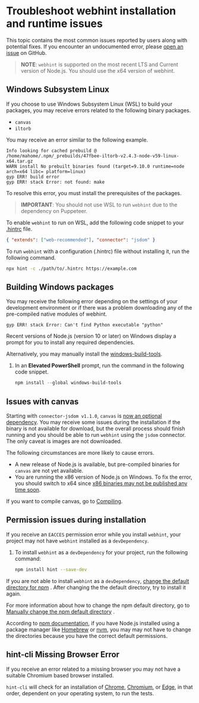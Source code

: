 # Troubleshoot webhint installation and runtime issues

This topic contains the most common issues reported by users along with
potential fixes. If you encounter an undocumented error, please [open an
issue][GitHubWebhintioHintNew] on GitHub.

> **NOTE**: `webhint` is supported on the most recent LTS and Current version
> of Node.js. You should use the x64 version of webhint.

## Windows Subsystem Linux

If you choose to use Windows Subsystem Linux \(WSL\) to build your packages,
you may receive errors related to the following binary packages.

* `canvas`
* `iltorb`

You may receive an error similar to the following example.

```shell
Info looking for cached prebuild @ /home/mahome/.npm/_prebuilds/47fbee-iltorb-v2.4.3-node-v59-linux-x64.tar.gz
WARN install No prebuilt binaries found (target=9.10.0 runtime=node arch=x64 libc= platform=linux)
gyp ERR! build error
gyp ERR! stack Error: not found: make
```

To resolve this error, you must install the prerequisites of the packages.

> **IMPORTANT**: You should not use WSL to run `webhint` due to the dependency
> on Puppeteer.

To enable `webhint` to run on WSL, add the following code snippet to your
[.hintrc][UserGuideConfiguringWebhintSummary] file.

```json
{ "extends": ["web-recommended"], "connector": "jsdom" }
```

To run `webhint` with a configuration \(.hintrc\) file without installing it,
run the following command.

```bash
npx hint -c ./path/to/.hintrc https://example.com
```

## Building Windows packages

You may receive the following error depending on the settings of your
development environment or if there was a problem downloading any of the
pre-compiled native modules of webhint.

```shell
gyp ERR! stack Error: Can't find Python executable "python"
```

Recent versions of Node.js \(version 10 or later\) on Windows display a prompt
for you to install any required dependencies.

Alternatively, you may manually install the
[windows-build-tools][NpmjsPackageWindowsBuildTools].

1. In an **Elevated PowerShell** prompt, run the command in the following code
   snippet.

   ```powershell
   npm install --global windows-build-tools
   ```

## Issues with canvas

Starting with `connector-jsdom v1.1.0`, `canvas` is [now an optional
dependency][GithubWebhintioHint47d51aeaa187351267f7b4cabd3f075de49d043d].  You
may receive some issues during the installation if the binary is not available
for download, but the overall process should finish running and you should be
able to run `webhint` using the `jsdom` connector.  The only caveat is images
are not downloaded.

The following circumstances are more likely to cause errors.

* A new release of Node.js is available, but pre-compiled binaries for
  `canvas` are not yet available.
* You are running the x86 version of Node.js on Windows. To fix the error, you
  should switch to x64 since [x86 binaries may not be published any time soon][GithubNodeGfxCanvasPrebuilt27Commnet348037675].

If you want to compile canvas, go to
[Compiling][GithubAutomatticNodeCanvasCompiling].

## Permission issues during installation

If you receive an `EACCES` permission error while you install `webhint`, your
project may not have `webhint` installed as a `devDependency`.

1. To install `webhint` as a `devDependency` for your project, run the following
   command:

   ```bash
   npm install hint --save-dev
   ```

If you are not able to install `webhint` as a `devDependency`,
[change the default directory for npm][NpmjsDocsResolvingEaccesPermissionsErrorsInstallingPackagesGloballyChangeDefaultDirectory]
.  After changing the the default directory, try to install it again.

For more information about how to change the npm default directory, go to
[Manually change the npm default directory][NpmjsDocsResolvingEaccesPermissionsErrorsInstallingPackagesGloballyChangeDefaultDirectory]
.

According to [npm
documentation][NpmjsDocsDownloadingInstallingUsingVersionManager], if you have
Node.js installed using a package manager like [Homebrew][BrewMain] or
[nvm][GithubCreationixNvm], you may may not have to change the directories
because you have the correct default permissions.

## hint-cli Missing Browser Error

If you receive an error related to a missing browser you may not have a suitable Chromium based browser installed.

`hint-cli` will check for an installation of [Chrome](https://www.google.com/chrome/), [Chromium](https://www.chromium.org/getting-involved/download-chromium), or [Edge](https://www.microsoft.com/edge), in that order, dependent on your operating system, to run the tests.

<!-- links -->

[UserGuideConfiguringWebhintSummary]: ../configuring-webhint/summary.md "Configure webhint | webhint"

[BrewMain]: https://brew.sh "Homebrew"

[GithubAutomatticNodeCanvasCompiling]: https://github.com/Automattic/node-canvas#compiling "Compiling - node-canvas - Automattic/node-canvas | GitHub"

[GithubCreationixNvm]: https://github.com/creationix/nvm "Node Version Manager - nvm-sh/nvm | GitHub"

[GithubNodeGfxCanvasPrebuilt27Commnet348037675]: https://github.com/node-gfx/node-canvas-prebuilt/issues/27#issuecomment-348037675 "issuecomment-348037675 - Add node-v48-win32-ia32? - node-gfx/node-canvas-prebuilt | GitHub"

[GithubWebhintioHint308]: https://github.com/webhintio/hint/issues/308 "Can't install via npm - canvas error - webhintio/hint | GitHub"
[GithubWebhintioHint47d51aeaa187351267f7b4cabd3f075de49d043d]: https://github.com/webhintio/hint/commit/47d51aeaa187351267f7b4cabd3f075de49d043d "Fix: Make canvas optional - webhintio/hint | GitHub"
[GitHubWebhintioHintNew]: https://github.com/webhintio/hint/issues/new "New Issue - webhintio/hint | GitHub"

[NpmjsPackageIltorb]: https://www.npmjs.com/package/iltorb "iltorb | npm"
[NpmjsDocsResolvingEaccesPermissionsErrorsInstallingPackagesGloballyChangeDefaultDirectory]: https://docs.npmjs.com/resolving-eacces-permissions-errors-when-installing-packages-globally#manually-change-npms-default-directory "Manually change npm`s default directory - Resolving EACCES permissions errors when installing packages globally | npm"
[NpmjsDocsDownloadingInstallingUsingVersionManager]: https://docs.npmjs.com/downloading-and-installing-node-js-and-npm#using-a-node-version-manager-to-install-nodejs-and-npm "Using a Node version manager to install Node.js and npm - Downloading and installing Node.js and npm | npm"
[NpmjsPackageWindowsBuildTools]: https://www.npmjs.com/package/windows-build-tools "windows-build-tools | npm"
